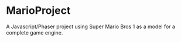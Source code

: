 # MarioProject
A Javascript/Phaser project using Super Mario Bros 1 as a model for a complete game engine.